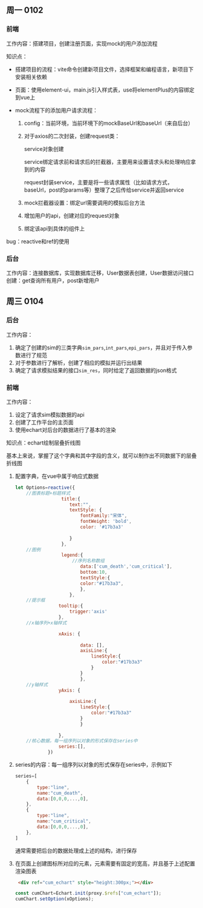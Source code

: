 ## 周一 0102

### 前端

工作内容：搭建项目，创建注册页面，实现mock的用户添加流程

知识点：

- 搭建项目的流程：vite命令创建新项目文件，选择框架和编程语言，新项目下安装相关依赖

- 页面：使用element-ui，main.js引入样式表，use将elementPlus的内容绑定到vue上

- mock流程下的添加用户请求流程：

  1. config：当前环境，当前环境下的mockBaseUrl和baseUrl（来自后台）

  2. 对于axios的二次封装，创建request类：

     service对象创建

     service绑定请求前和请求后的拦截器，主要用来设置请求头和处理响应拿到的内容

     request封装service，主要是将一些请求属性（比如请求方式，baseUrl，post的params等）整理了之后传给service并返回service

  3. mock拦截器设置：绑定url需要调用的模拟后台方法

  4. 增加用户的api，创建对应的request对象

  5. 绑定该api到具体的组件上

bug：reactive和ref的使用

### 后台

工作内容：连接数据库，实现数据库迁移，User数据表创建，User数据访问接口创建：get查询所有用户，post新增用户

## 周三 0104

### 后台

工作内容：

1. 确定了创建的sim的三类字典`sim_pars`,`int_pars`,`epi_pars`，并且对于传入参数进行了规范
2. 对于参数进行了解析，创建了相应的模拟并运行出结果
3. 确定了请求模拟结果的接口`sim_res`，同时给定了返回数据的json格式

### 前端

工作内容：

1. 设定了请求sim模拟数据的api
2. 创建了工作平台的主页面
3. 使用echart对后台的数据进行了基本的渲染

知识点：echart绘制层叠折线图

基本上来说，掌握了这个字典和其中字段的含义，就可以制作出不同数据下的层叠折线图

1. 配置字典，在vue中属于响应式数据

   ```js
   let Options=reactive({
       //图表标题+标题样式
                    title:{
                       text:"",
                       textStyle: {
                           fontFamily:"宋体",
                           fontWeight: 'bold',
                           color: '#17b3a3'
                           
                       }
                    },
       //图例
                    legend:{
                        //序列名称数组
                           data:['cum_death','cum_critical'],
                           bottom:10,
                           textStyle:{
                           color:"#17b3a3",
                           },  
                       },
       //提示框
                   tooltip:{
                       trigger:'axis'
                   },
       //x轴序列+x轴样式
   
                   xAxis: {
                          
                           data: [],
                           axisLine:{
                               lineStyle:{
                                   color:"#17b3a3"
                               }
                           }
                           },
       //y轴样式
                   yAxis: {
                      
                       axisLine:{
                           lineStyle:{
                               color:"#17b3a3"
                           }
                           }
                       
                   }, 
       //核心数据，每一组序列以对象的形式保存在series中
                   series:[],
               })
   ```

2. series的内容：每一组序列以对象的形式保存在series中，示例如下

   ```js
   series=[
       {
           type:"line",
           name:"cum_death",
           data:[0,0,0,...,0],
       },
       {
           type:"line",
           name:"cum_critical",
           data:[0,0,0,...,0],
       },
   ]
   ```

   通常需要把后台的数据处理成上述的结构，进行保存

3. 在页面上创建图标所对应的元素，元素需要有固定的宽高，并且基于上述配置渲染图表

   ```html
    <div ref="cum_echart" style="height:300px;"></div>
   ```

   ```js
   const cumChart=Echart.init(proxy.$refs["cum_echart"]);
   cumChart.setOption(xOptions);
   ```

   

